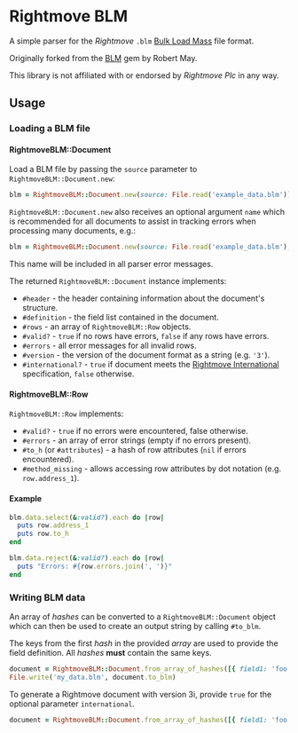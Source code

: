 # Rightmove BLM

A simple parser for the _Rightmove_ `.blm` [Bulk Load Mass](https://www.rightmove.co.uk/ps/pdf/guides/RightmoveDatafeedFormatV3iOVS_1.6.pdf) file format.

Originally forked from the [BLM](https://github.com/robotmay/blm) gem by Robert May.

This library is not affiliated with or endorsed by _Rightmove Plc_ in any way.

## Usage

### Loading a BLM file

#### RightmoveBLM::Document

Load a BLM file by passing the `source` parameter to `RightmoveBLM::Document.new`:

```ruby
blm = RightmoveBLM::Document.new(source: File.read('example_data.blm'))
```

`RightmoveBLM::Document.new` also receives an optional argument `name` which is recommended for all documents to assist in tracking errors when processing many documents, e.g.:

```ruby
blm = RightmoveBLM::Document.new(source: File.read('example_data.blm'), name: 'example_data.blm')
```

This name will be included in all parser error messages.

The returned `RightmoveBLM::Document` instance implements:

* `#header` - the header containing information about the document's structure.
* `#definition` - the field list contained in the document.
* `#rows` - an array of `RightmoveBLM::Row` objects.
* `#valid?` - `true` if no rows have errors, `false` if any rows have errors.
* `#errors` - all error messages for all invalid rows.
* `#version` - the version of the document format as a string (e.g. `'3'`).
* `#international?` - `true` if document meets the [Rightmove International](https://www.rightmove.co.uk/ps/pdf/guides/RightmoveDatafeedFormatV3iOVS_1.6.pdf) specification, `false` otherwise.

#### RightmoveBLM::Row

`RightmoveBLM::Row` implements:

* `#valid?` - `true` if no errors were encountered, false otherwise.
* `#errors` - an array of error strings (empty if no errors present).
* `#to_h` (or `#attributes`) - a hash of row attributes (`nil` if errors encountered).
* `#method_missing` - allows accessing row attributes by dot notation (e.g. `row.address_1`).

#### Example

```ruby
blm.data.select(&:valid?).each do |row|
  puts row.address_1
  puts row.to_h
end

blm.data.reject(&:valid?).each do |row|
  puts "Errors: #{row.errors.join(', ')}"
end
```

### Writing BLM data

An array of _hashes_ can be converted to a `RightmoveBLM::Document` object which can then be used to create an output string by calling `#to_blm`.

The keys from the first _hash_ in the provided _array_ are used to provide the field definition. All _hashes_ **must** contain the same keys.

```ruby
document = RightmoveBLM::Document.from_array_of_hashes([{ field1: 'foo', field2: 'bar' }, { field1: 'baz', field2: 'foobar' }])
File.write('my_data.blm', document.to_blm)
```

To generate a Rightmove document with version 3i, provide `true` for the optional parameter `international`.

```ruby
document = RightmoveBLM::Document.from_array_of_hashes([{ field1: 'foo', field2: 'bar' }, { field1: 'baz', field2: 'foobar' }], international: true)
```